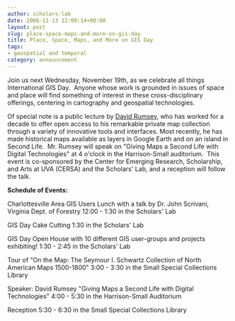 ```yaml
---
author: scholars-lab
date: 2008-11-13 12:09:14+00:00
layout: post
slug: place-space-maps-and-more-on-gis-day
title: Place, Space, Maps, and More on GIS Day
tags:
- geospatial and temporal
category: announcement
---
```


<!-- ![From David Rumsey Map Collection](http://people.virginia.edu/~jfg9x/va-md-de.jpg) -->
Join us next Wednesday, November 19th, as we celebrate all things International GIS Day.  Anyone whose work is grounded in issues of space and place will find something of interest in these cross-disciplinary offerings, centering in cartography and geospatial technologies.

Of special note is a public lecture by [David Rumsey](http://www.davidrumsey.com/), who has worked for a decade to offer open access to his remarkable private map collection through a variety of innovative tools and interfaces. Most recently, he has made historical maps available as layers in Google Earth and on an island in Second Life.  Mr. Rumsey will speak on "Giving Maps a Second Life with Digital Technologies" at 4 o'clock in the Harrison-Small auditorium.  This event is co-sponsored by the Center for Emerging Research, Scholarship, and Arts at UVA (CERSA) and the Scholars' Lab, and a reception will follow the talk.

**Schedule of Events:**

Charlottesville Area GIS Users Lunch
with a talk by Dr. John Scrivani, Virginia Dept. of Forestry
12:00 - 1:30 in the Scholars' Lab

GIS Day Cake Cutting
1:30 in the Scholars' Lab

GIS Day Open House
with 10 different GIS user-groups and projects exhibiting!
1:30 - 2:45 in the Scholars' Lab

Tour of "On the Map: The Seymour I. Schwartz Collection of North American Maps 1500-1800"
3:00 - 3:30 in the Small Special Collections Library

Speaker: David Rumsey
"Giving Maps a Second Life with Digital Technologies"
4:00 - 5:30 in the Harrison-Small Auditorium

Reception
5:30 - 6:30 in the Small Special Collections Library



<!-- _Image from the David Rumsey Map Collection_ -->
